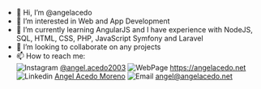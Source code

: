 - 👋 Hi, I’m @angelacedo
- 👀 I’m interested in Web and App Development
- 🌱 I’m currently learning AngularJS and I have experience with NodeJS, SQL, HTML, CSS, PHP, JavaScript Symfony and Laravel 
- 💞️ I’m looking to collaborate on any projects
- 📫 How to reach me:   
  ![Instagram](https://user-images.githubusercontent.com/85131234/168625722-a361474e-768c-43d3-ad5c-fef3f58035e9.png) [@angel.acedo2003](https://www.instagram.com/angel.acedo2003/) 
  ![WebPage](https://user-images.githubusercontent.com/85131234/168626597-1494df4e-e1a5-4578-95bc-480a339004c1.png) https://angelacedo.net 
  ![Linkedin](https://user-images.githubusercontent.com/85131234/168627143-b4790a4e-144f-4348-b9c7-eafe173b65a8.png) [Angel Acedo Moreno](https://www.linkedin.com/in/angel-acedo-moreno-0629581ab/)
  ![Email](https://user-images.githubusercontent.com/85131234/168628311-c4958693-303d-454b-b17f-8faff5ac35b5.png) angel@angelacedo.net

<!---
angelacedo/angelacedo is a ✨ special ✨ repository because its `README.md` (this file) appears on your GitHub profile.
You can click the Preview link to take a look at your changes.
--->
